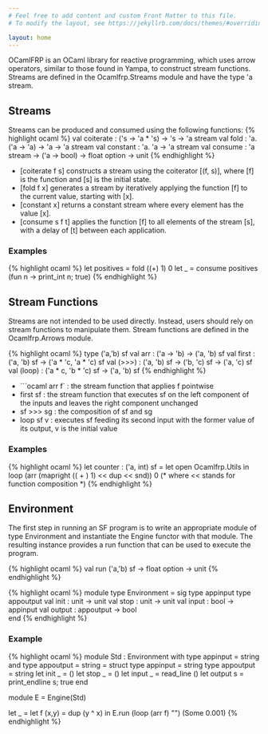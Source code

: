 ```yaml
---
# Feel free to add content and custom Front Matter to this file.
# To modify the layout, see https://jekyllrb.com/docs/themes/#overriding-theme-defaults

layout: home
---
```


OCamlFRP is an OCaml library for reactive programming, which uses arrow operators, similar to those found in Yampa, to construct stream functions. Streams are defined in the Ocamlfrp.Streams module and have the type 'a stream.

## Streams 
Streams can be produced and consumed using the following functions:
{% highlight ocaml %}
  val coiterate : ('s -> 'a * 's) -> 's -> 'a stream
  val fold : 'a. ('a -> 'a) -> 'a -> 'a stream
  val constant : 'a. 'a -> 'a stream
  val consume : 'a stream -> ('a -> bool) -> float option -> unit
{% endhighlight %}

- [coiterate f s] constructs a stream using the coiterator [(f, s)], where [f] is the function and [s] is the initial state.
- [fold f x] generates a stream by iteratively applying the function [f] to the current value, starting with [x].
- [constant x] returns a constant stream where every element has the value [x].
- [consume s f t] applies the function [f] to all elements of the stream [s], with a delay of [t] between each application.

### Examples 
{% highlight ocaml %}
  let positives = fold ((+) 1) 0 
  let _ = consume positives (fun n -> print_int n; true)
{% endhighlight %}


## Stream Functions
Streams are not intended to be used directly. Instead, users should rely on stream functions to manipulate them.
Stream functions are defined in the Ocamlfrp.Arrows module.

{% highlight ocaml %}
type ('a,'b) sf 
val arr : ('a -> 'b) -> ('a, 'b) sf
val first : ('a, 'b) sf -> ('a * 'c, 'a * 'c) sf
val (>>>) : ('a, 'b) sf -> ('b, 'c) sf -> ('a, 'c) sf
val (loop) : ('a * c, 'b * 'c) sf -> ('a, 'b) sf
{% endhighlight %}

- ```ocaml arr f` : the stream function that applies f pointwise
- first sf : the stream function that executes sf on the left component of the inputs and leaves the right component unchanged
- sf >>> sg : the composition of sf and sg
- loop sf v : executes sf feeding its second input with the former value of its output, v is the initial value

### Examples 

{% highlight ocaml %}
let counter : ('a, int) sf = 
  let open Ocamlfrp.Utils in 
    loop (arr (mapright (( + ) 1) << dup << snd)) 0
(* where << stands for function composition *)
{% endhighlight %}

## Environment 

The first step in running an SF program is to write an appropriate module of type Environment and instantiate the Engine functor with that module. The resulting instance provides a run function that can be used to execute the program.

{% highlight ocaml %}
  val run ('a,'b) sf -> float option -> unit
{% endhighlight %}

{% highlight ocaml %}
module type Environment = 
  sig 
    type appinput 
    type appoutput
    val init : unit -> unit
    val stop : unit -> unit 
    val input : bool -> appinput 
    val output : appoutput -> bool  
  end 
  {% endhighlight %}

### Example 

{% highlight ocaml %}
module Std : Environment with type appinput = string and type appoutput = string = 
  struct 
    type appinput = string 
    type appoutput = string 
    let init _ = ()
    let stop _ = ()
    let input _ = read_line ()
    let output s = print_endline s; true
  end 

module E = Engine(Std)

let _ = 
  let f (x,y) = dup (y ^ x) in
    E.run (loop (arr f) "") (Some 0.001)
{% endhighlight %}

  

